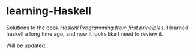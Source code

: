 # learning-Haskell
Solutions to the book *Haskell Programming from first principles*. I learned haskell a long time ago, and now it looks like I need to review it.

Will be updated..
